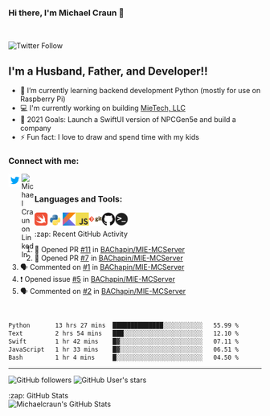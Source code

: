 ### Hi there, I'm Michael Craun 👋 

<br />

![Twitter Follow](https://img.shields.io/twitter/follow/opkurix?style=social)

## I'm a Husband, Father, and Developer!!

- 🌱 I’m currently learning backend development Python (mostly for use on Raspberry Pi)
- 💻 I'm currently working on building [MieTech, LLC](https://github.com/mietechnologies)
- 🥅 2021 Goals: Launch a SwiftUI version of NPCGen5e and build a company
- ⚡ Fun fact: I love to draw and spend time with my kids

### Connect with me:

[<img align="left" alt="Michael Craun on Twitter" width="26px" src="https://raw.githubusercontent.com/github/explore/80688e429a7d4ef2fca1e82350fe8e3517d3494d/topics/twitter/twitter.png" />][twitter]
[<img align="left" alt="Michael Craun on LinkedIn" width="26px" src="https://cdn.jsdelivr.net/npm/simple-icons@v3/icons/linkedin.svg" />][linkedin]

<br />

### Languages and Tools:

[<img align="left" alt="Swift" width="26px" src="https://raw.githubusercontent.com/github/explore/80688e429a7d4ef2fca1e82350fe8e3517d3494d/topics/swift/swift.png" />][swift]
[<img align="left" alt="Python" width="30px" src="https://raw.githubusercontent.com/github/explore/80688e429a7d4ef2fca1e82350fe8e3517d3494d/topics/python/python.png" />][python]
[<img align="left" alt="Kotlin" width="26px" src="https://raw.githubusercontent.com/github/explore/80688e429a7d4ef2fca1e82350fe8e3517d3494d/topics/kotlin/kotlin.png" />][kotlin]
[<img align="left" alt="JavaScript" width="26px" src="https://raw.githubusercontent.com/github/explore/80688e429a7d4ef2fca1e82350fe8e3517d3494d/topics/javascript/javascript.png" />][javascript]
[<img align="left" alt="Git" width="26px" src="https://raw.githubusercontent.com/github/explore/80688e429a7d4ef2fca1e82350fe8e3517d3494d/topics/git/git.png" />]([])
[<img align="left" alt="GitHub" width="26px" src="https://raw.githubusercontent.com/github/explore/78df643247d429f6cc873026c0622819ad797942/topics/github/github.png" />][github]
[<img align="left" alt="Terminal" width="26px" src="https://raw.githubusercontent.com/github/explore/80688e429a7d4ef2fca1e82350fe8e3517d3494d/topics/terminal/terminal.png" />][terminal]

<br />
<br />

<summary>:zap: Recent GitHub Activity</summary>
  
<!--START_SECTION:activity-->
1. 💪 Opened PR [#11](https://github.com/BAChapin/MIE-MCServer/pull/11) in [BAChapin/MIE-MCServer](https://github.com/BAChapin/MIE-MCServer)
2. 💪 Opened PR [#7](https://github.com/BAChapin/MIE-MCServer/pull/7) in [BAChapin/MIE-MCServer](https://github.com/BAChapin/MIE-MCServer)
3. 🗣 Commented on [#1](https://github.com/BAChapin/MIE-MCServer/issues/1) in [BAChapin/MIE-MCServer](https://github.com/BAChapin/MIE-MCServer)
4. ❗️ Opened issue [#5](https://github.com/BAChapin/MIE-MCServer/issues/5) in [BAChapin/MIE-MCServer](https://github.com/BAChapin/MIE-MCServer)
5. 🗣 Commented on [#2](https://github.com/BAChapin/MIE-MCServer/issues/2) in [BAChapin/MIE-MCServer](https://github.com/BAChapin/MIE-MCServer)
<!--END_SECTION:activity-->
  
<br />
  
<!--START_SECTION:waka-->
```text
Python       13 hrs 27 mins  ██████████████░░░░░░░░░░░   55.99 % 
Text         2 hrs 54 mins   ███░░░░░░░░░░░░░░░░░░░░░░   12.10 % 
Swift        1 hr 42 mins    █▓░░░░░░░░░░░░░░░░░░░░░░░   07.11 % 
JavaScript   1 hr 33 mins    █▓░░░░░░░░░░░░░░░░░░░░░░░   06.51 % 
Bash         1 hr 4 mins     █░░░░░░░░░░░░░░░░░░░░░░░░   04.50 % 
```
<!--END_SECTION:waka-->

---
  
![GitHub followers](https://img.shields.io/github/followers/Michaelcraun?style=social)
![GitHub User's stars](https://img.shields.io/github/stars/Michaelcraun?style=social)
  
<summary>:zap: GitHub Stats</summary>

<img align="left" alt="Michaelcraun's GitHub Stats" src="https://github-readme-stats-8frbydxfs-michaelcraun.vercel.app/api?username=Michaelcraun" />

[twitter]: https://twitter.com/opkurix
[linkedin]: https://linkedin.com/in/michael-craun
[swift]: https://developer.apple.com/swift/
[python]: https://www.python.org
[kotlin]: https://kotlinlang.org
[javascript]: https://www.javascript.com
[github]: https://github.com/
[terminal]: https://en.wikipedia.org/wiki/Terminal_(macOS)
